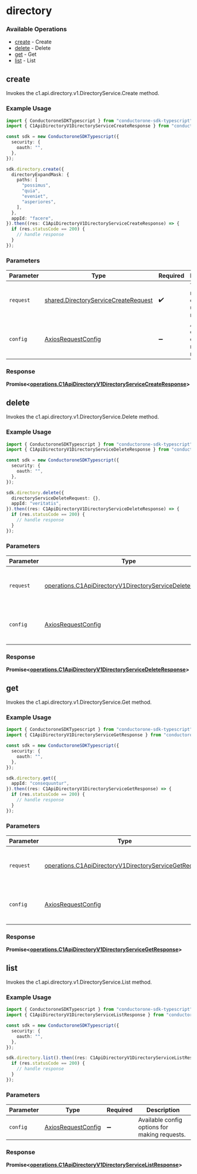 # directory

### Available Operations

* [create](#create) - Create
* [delete](#delete) - Delete
* [get](#get) - Get
* [list](#list) - List

## create

Invokes the c1.api.directory.v1.DirectoryService.Create method.

### Example Usage

```typescript
import { ConductoroneSDKTypescript } from "conductorone-sdk-typescript";
import { C1ApiDirectoryV1DirectoryServiceCreateResponse } from "conductorone-sdk-typescript/dist/sdk/models/operations";

const sdk = new ConductoroneSDKTypescript({
  security: {
    oauth: "",
  },
});

sdk.directory.create({
  directoryExpandMask: {
    paths: [
      "possimus",
      "quia",
      "eveniet",
      "asperiores",
    ],
  },
  appId: "facere",
}).then((res: C1ApiDirectoryV1DirectoryServiceCreateResponse) => {
  if (res.statusCode == 200) {
    // handle response
  }
});
```

### Parameters

| Parameter                                                                                    | Type                                                                                         | Required                                                                                     | Description                                                                                  |
| -------------------------------------------------------------------------------------------- | -------------------------------------------------------------------------------------------- | -------------------------------------------------------------------------------------------- | -------------------------------------------------------------------------------------------- |
| `request`                                                                                    | [shared.DirectoryServiceCreateRequest](../../models/shared/directoryservicecreaterequest.md) | :heavy_check_mark:                                                                           | The request object to use for the request.                                                   |
| `config`                                                                                     | [AxiosRequestConfig](https://axios-http.com/docs/req_config)                                 | :heavy_minus_sign:                                                                           | Available config options for making requests.                                                |


### Response

**Promise<[operations.C1ApiDirectoryV1DirectoryServiceCreateResponse](../../models/operations/c1apidirectoryv1directoryservicecreateresponse.md)>**


## delete

Invokes the c1.api.directory.v1.DirectoryService.Delete method.

### Example Usage

```typescript
import { ConductoroneSDKTypescript } from "conductorone-sdk-typescript";
import { C1ApiDirectoryV1DirectoryServiceDeleteResponse } from "conductorone-sdk-typescript/dist/sdk/models/operations";

const sdk = new ConductoroneSDKTypescript({
  security: {
    oauth: "",
  },
});

sdk.directory.delete({
  directoryServiceDeleteRequest: {},
  appId: "veritatis",
}).then((res: C1ApiDirectoryV1DirectoryServiceDeleteResponse) => {
  if (res.statusCode == 200) {
    // handle response
  }
});
```

### Parameters

| Parameter                                                                                                                            | Type                                                                                                                                 | Required                                                                                                                             | Description                                                                                                                          |
| ------------------------------------------------------------------------------------------------------------------------------------ | ------------------------------------------------------------------------------------------------------------------------------------ | ------------------------------------------------------------------------------------------------------------------------------------ | ------------------------------------------------------------------------------------------------------------------------------------ |
| `request`                                                                                                                            | [operations.C1ApiDirectoryV1DirectoryServiceDeleteRequest](../../models/operations/c1apidirectoryv1directoryservicedeleterequest.md) | :heavy_check_mark:                                                                                                                   | The request object to use for the request.                                                                                           |
| `config`                                                                                                                             | [AxiosRequestConfig](https://axios-http.com/docs/req_config)                                                                         | :heavy_minus_sign:                                                                                                                   | Available config options for making requests.                                                                                        |


### Response

**Promise<[operations.C1ApiDirectoryV1DirectoryServiceDeleteResponse](../../models/operations/c1apidirectoryv1directoryservicedeleteresponse.md)>**


## get

Invokes the c1.api.directory.v1.DirectoryService.Get method.

### Example Usage

```typescript
import { ConductoroneSDKTypescript } from "conductorone-sdk-typescript";
import { C1ApiDirectoryV1DirectoryServiceGetResponse } from "conductorone-sdk-typescript/dist/sdk/models/operations";

const sdk = new ConductoroneSDKTypescript({
  security: {
    oauth: "",
  },
});

sdk.directory.get({
  appId: "consequuntur",
}).then((res: C1ApiDirectoryV1DirectoryServiceGetResponse) => {
  if (res.statusCode == 200) {
    // handle response
  }
});
```

### Parameters

| Parameter                                                                                                                      | Type                                                                                                                           | Required                                                                                                                       | Description                                                                                                                    |
| ------------------------------------------------------------------------------------------------------------------------------ | ------------------------------------------------------------------------------------------------------------------------------ | ------------------------------------------------------------------------------------------------------------------------------ | ------------------------------------------------------------------------------------------------------------------------------ |
| `request`                                                                                                                      | [operations.C1ApiDirectoryV1DirectoryServiceGetRequest](../../models/operations/c1apidirectoryv1directoryservicegetrequest.md) | :heavy_check_mark:                                                                                                             | The request object to use for the request.                                                                                     |
| `config`                                                                                                                       | [AxiosRequestConfig](https://axios-http.com/docs/req_config)                                                                   | :heavy_minus_sign:                                                                                                             | Available config options for making requests.                                                                                  |


### Response

**Promise<[operations.C1ApiDirectoryV1DirectoryServiceGetResponse](../../models/operations/c1apidirectoryv1directoryservicegetresponse.md)>**


## list

Invokes the c1.api.directory.v1.DirectoryService.List method.

### Example Usage

```typescript
import { ConductoroneSDKTypescript } from "conductorone-sdk-typescript";
import { C1ApiDirectoryV1DirectoryServiceListResponse } from "conductorone-sdk-typescript/dist/sdk/models/operations";

const sdk = new ConductoroneSDKTypescript({
  security: {
    oauth: "",
  },
});

sdk.directory.list().then((res: C1ApiDirectoryV1DirectoryServiceListResponse) => {
  if (res.statusCode == 200) {
    // handle response
  }
});
```

### Parameters

| Parameter                                                    | Type                                                         | Required                                                     | Description                                                  |
| ------------------------------------------------------------ | ------------------------------------------------------------ | ------------------------------------------------------------ | ------------------------------------------------------------ |
| `config`                                                     | [AxiosRequestConfig](https://axios-http.com/docs/req_config) | :heavy_minus_sign:                                           | Available config options for making requests.                |


### Response

**Promise<[operations.C1ApiDirectoryV1DirectoryServiceListResponse](../../models/operations/c1apidirectoryv1directoryservicelistresponse.md)>**

